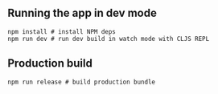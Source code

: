 ## Running the app in dev mode

```shell
npm install # install NPM deps
npm run dev # run dev build in watch mode with CLJS REPL
```

## Production build

```shell
npm run release # build production bundle
```
